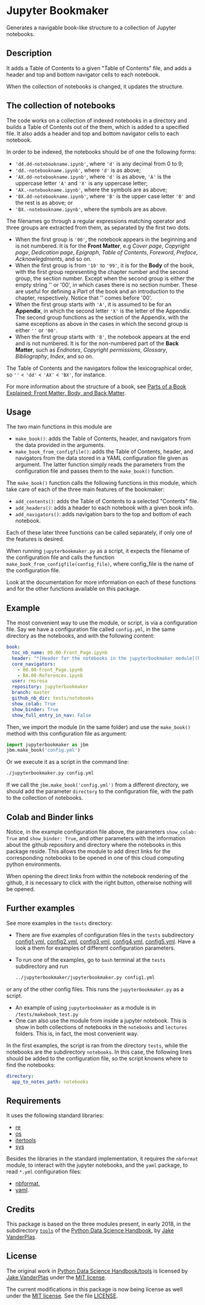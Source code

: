 # Jupyter Bookmaker

Generates a navigable book-like structure to a collection of Jupyter notebooks.

## Description

It adds a Table of Contents to a given "Table of Contents" file, and adds a header and top and bottom navigator cells to each notebook.

When the collection of notebooks is changed, it updates the structure.

## The collection of notebooks

The code works on a collection of indexed notebooks in a directory and builds a Table of Contents out of the them, which is added to a specified file. It also adds a header and top and bottom navigator cells to each notebook.

In order to be indexed, the notebooks should be of one the following forms:

- `'dd.dd-notebookname.ipynb'`, where `'d'` is any decimal from 0 to 9;
- `'dd.-notebookname.ipynb'`, where `'d'` is as above;
- `'AX.dd-notebookname.ipynb'`, where `'d'` is as above, `'A'` is the uppercase letter `'A'` and `'X'` is any uppercase letter;
- `'AX.-notebookname.ipynb'`, where the symbols are as above;
- `'BX.dd-notebookname.ipynb'`, where `'B'` is the upper case letter `'B'` and the rest is as above; or
- `'BX.-notebookname.ipynb'`, where the symbols are as above.

The filenames go through a regular expressions matching operator and three groups are extracted from them, as separated by the first two dots.

- When the first group is `'00'`, the notebook appears in the beginning and is not numbered. It is for the **Front Matter**, e.g *Cover page*, *Copyright page*, *Dedication page*, *Epigraph*, *Table of Contents*, *Foreword*, *Preface*, *Acknowlegdments*, and so on.
- When the first group is from `'10'` to `'99'`, it is for the **Body** of the book, with the first group representing the chapter number and the second group, the section number. Except when the second group is either the empty string '' or '00', in which cases there is no section number. These are useful for defining a *Part* of the book and an introduction to the chapter, respectively. Notice that '' comes before '00'.
- When the first group starts with `'A'`, it is assumed to be for an **Appendix**, in which the second letter `'X'` is the letter of the Appendix. The second group functions as the section of the Appendix, with the same exceptions as above in the cases in which the second group is either `''` or `'00'`.
- When the first group starts with `'B'`, the notebook appears at the end and is not numbered. It is for the non-numbered part of the **Back Matter**, such as  *Endnotes*, *Copyright permissions*, *Glossary*, *Bibliography*, *Index*, and so on.

The Table of Contents and the navigators follow the lexicographical order, so `''` < `'dd'` < `'AX'` < `'BX'`, for instance.

For more information about the structure of a book, see [Parts of a Book Explained: Front Matter, Body, and Back Matter](https://blog.reedsy.com/front-matter-back-matter-book/).

## Usage

The two main functions in this module are

- `make_book()`: adds the Table of Contents, header, and navigators from the data provided in the arguments.
- `make_book_from_configfile()`: adds the Table of Contents, header, and navigators from the data stored in a YAML configuration file given as argument.
The latter function simply reads the parameters from the configuration file and passes them to the `make_book()` function.

The `make_book()` function calls the following functions in this module, which take care of each of the three main features of the bookmaker:

- `add_contents()`: adds the Table of Contents to a selected "Contents" file.
- `add_headers()`: adds a header to each notebook with a given book info.
- `add_navigators()`: adds navigation bars to the top and bottom of each notebook.

Each of these later three functions can be called separately, if only one of the features is desired.

When running `jupyterbookmaker.py` as a script, it expects the filename of the configuration file and calls the function `make_book_from_configfile(config_file)`, where config_file is the name of the configuration file.

Look at the documentation for more information on each of these functions and for the other functions available on this package.

## Example

The most convenient way to use the module, or script, is via a configuration file. Say we have a configuration file called `config.yml`, in the same directory as the notebooks, and with the following content:

```yaml
book:
  toc_nb_name: 00.00-Front_Page.ipynb
  header: "*[Header for the notebooks in the jupyterbookmaker module](https://github.com/rmsrosa/jupyterbookmaker)*"
  core_navigators:
    - 00.00-Front_Page.ipynb
    - BA.00-References.ipynb
  user: rmsrosa
  repository: jupyterbookmaker
  branch: master
  github_nb_dir: tests/notebooks
  show_colab: True
  show_binder: True
  show_full_entry_in_nav: False
```

Then, we import the module (in the same folder) and use the `make_book()` method with this configuration file as argument:

```python
import jupyterbookmaker as jbm
jbm.make_book('config.yml')
```

Or we execute it as a script in the command line:

```bash
./jupyterbookmaker.py config.yml
```

If we call the `jbm.make_book('config.yml')` from a different directory, we should add the parameter `directory` to the configuration file, with the path to the collection of notebooks.

## Colab and Binder links

Notice, in the example configuration file above, the parameters `show_colab: True` and `show_binder: True`, and other parameters with the information about the github repository and directory where the notebooks in this package reside. This allows the module to add direct links for the corresponding notebooks to be opened in one of this cloud computing python environments.

When opening the direct links from within the notebook rendering of the github, it is necessary to click with the right button, otherwise nothing will be opened.

## Further examples

See more examples in the `tests` directory:

- There are five examples of configuration files in the `tests` subdirectory [config1.yml](tests/config1.yml), [config2.yml](tests/config2.yml), [config3.yml](tests/config3.yml), [config4.yml](tests/config4.yml), [config5.yml](tests/config5.yml). Have a look a them for examples of different configuration parameters.
- To run one of the examples, go to `bash` terminal at the `tests` subdirectory and run

  ```bash
  ../jupyterbookmaker/jupyterbookmaker.py config1.yml
  ```

or any of the other config files. This runs the `jupyterbookmaker.py` as a script.

- An example of using `jupyterbookmaker` as a module is in `/tests/makebook_test.py`
- One can also use the module from inside a jupyter notebook. This is show in both collections of notebooks in the `notebooks` and `lectures` folders. This is, in fact, the most convenient way.

In the first examples, the script is ran from the directory `tests`, while the notebooks are the subdirectory `notebooks`. In this case, the following lines should be added to the configuration file, so the script knowns where to find the notebooks:

```yaml
directory:
  app_to_notes_path: notebooks
```

## Requirements

It uses the following standard libraries:

- [re](https:/docs.python.org/3/library/re.html)
- [os](https:/docs.python.org/3/library/os.html)
- [itertools](https:/docs.python.org/3/library/itertools.html)
- [sys](https:/docs.python.org/3/library/sys.html)

Besides the libraries in the standard implementation, it requires the `nbformat` module, to interact with the jupyter notebooks, and the `yaml` package, to read `*.yml` configuration files:

- [nbformat](https://pypi.org/project/nbformat/),
- [yaml](https:/docs.python.org/3/library/yaml.html).

## Credits

This package is based on the three modules present, in early 2018, in the subdirectory [`tools`](https://github.com/jakevdp/PythonDataScienceHandbook/tree/master/tools) of the [Python Data Science Handbook](https://github.com/jakevdp/PythonDataScienceHandbook), by [Jake VanderPlas](http://vanderplas.com/).

## License

The original work in [Python Data Science Handbook/tools](https://github.com/jakevdp/PythonDataScienceHandbook/tree/master/tools) is licensed by [Jake VanderPlas](http://vanderplas.com/) under the [MIT license](https://opensource.org/licenses/MIT).

The current modifications in this package is now being license as well under the [MIT license](https://opensource.org/licenses/MIT). See the file [LICENSE](LICENSE).
